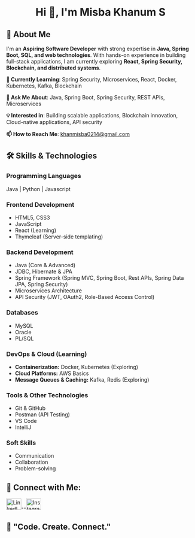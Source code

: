 <h1 align="center">Hi 👋, I'm <b>Misba Khanum S</b></h1>

## **🚀 About Me**

I'm an **Aspiring Software Developer** with strong expertise in **Java, Spring Boot, SQL, and web technologies**. With hands-on experience in building full-stack applications, I am currently exploring **React, Spring Security, Blockchain, and distributed systems**.

**🔭 Currently Learning**: Spring Security, Microservices, React, Docker, Kubernetes, Kafka, Blockchain

**💬 Ask Me About**: Java, Spring Boot, Spring Security, REST APIs, Microservices

**💡 Interested in**: Building scalable applications, Blockchain innovation, Cloud-native applications, API security

**📫 How to Reach Me**: khanmisba0214@gmail.com


## **🛠️ Skills & Technologies**

### **Programming Languages**
Java | Python | Javascript

### **Frontend Development**
* HTML5, CSS3
* JavaScript
* React (Learning)
* Thymeleaf (Server-side templating)

### **Backend Development**
* Java (Core & Advanced)
* JDBC, Hibernate & JPA
* Spring Framework (Spring MVC, Spring Boot, Rest APIs, Spring Data JPA, Spring Security)
* Microservices Architecture
* API Security (JWT, OAuth2, Role-Based Access Control)

### **Databases**
* MySQL
* Oracle
* PL/SQL

### **DevOps & Cloud (Learning)**
* **Containerization:** Docker, Kubernetes (Exploring)
* **Cloud Platforms:** AWS Basics
* **Message Queues & Caching:** Kafka, Redis (Exploring)

### **Tools & Other Technologies**
* Git & GitHub
* Postman (API Testing)
* VS Code
* IntelliJ

### **Soft Skills**
* Communication
* Collaboration
* Problem-solving
  
<h2><b>🤝 Connect with Me: </b></h2>

[<img src="https://raw.githubusercontent.com/rahuldkjain/github-profile-readme-generator/master/src/images/icons/Social/linked-in-alt.svg" alt="LinkedIn" height="30" width="40" />](https://www.linkedin.com/in/misba-khanum-s-ab0205280)-[<img src="https://raw.githubusercontent.com/rahuldkjain/github-profile-readme-generator/master/src/images/icons/Social/twitter.svg" alt="Twitter" height="30" width="0" />](https://twitter.com/MisbaKhan548607)-[<img src="https://raw.githubusercontent.com/rahuldkjain/github-profile-readme-generator/master/src/images/icons/Social/instagram.svg" alt="Instagram" height="30" width="40" />](https://www.instagram.com/misba_khan_0214)

## **💭 "Code. Create. Connect."**


